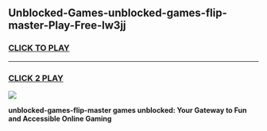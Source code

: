 
## Unblocked-Games-unblocked-games-flip-master-Play-Free-lw3jj
<h3>
<a href="https://premium76.site?title=unblocked-games-flip-master&ref=10A">CLICK TO PLAY</a></h3>
<hr>

<h3>
<a href="https://premium76.site?title=unblocked-games-flip-master&ref=10A">CLICK 2 PLAY</a>
  
</h3>

<a href="https://premium76.site?title=unblocked-games-flip-master&ref=10A"><img src="https://clearcache.store/games.png"></a>


**unblocked-games-flip-master games unblocked: Your Gateway to Fun and Accessible Online Gaming**
